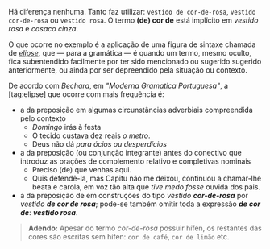 Há diferença nenhuma. Tanto faz utilizar: `vestido de cor-de-rosa`, `vestido cor-de-rosa` ou `vestido rosa`. O termo **(de) cor de** está implícito em *vestido rosa* e *casaco cinza*.

O que ocorre no exemplo é a aplicação de uma figura de sintaxe chamada de [*elipse*](https://portuguese.stackexchange.com/search?q=elipse), que — para a gramática — é quando um termo, mesmo oculto, fica subentendido facilmente por ter sido mencionado ou sugerido sugerido anteriormente, ou ainda por ser depreendido pela situação ou contexto.

De acordo com *Bechara*, em *"Moderna Gramatica Portuguesa"*, a [tag:elipse] que ocorre com mais frequência é:

<ul>
  <li>
    a da preposição em algumas circunstâncias adverbiais compreendida pelo contexto
    <ul>
      <li><i>Domingo</i> irás à festa</li>
      <li>O tecido custava dez reais <i>o metro</i>.</li>
      <li>Deus não dá <i>para ócios ou desperdícios</i></li>
    </ul>
  </li>

  <li>
    a da preposição (ou conjunção integrante) antes do conectivo que introduz as orações de complemento relativo e completivas nominais
    <ul>
      <li>Preciso (de) que venhas aqui.</li>
      <li>Quis defendê-la, mas Capitu não me deixou, continuou a chamar-lhe beata e carola, em voz tão alta que <i>tive medo fosse</i> ouvida dos pais</i>.</li>
    </ul>
  </li>

  <li>
    a da preposição de em construções do tipo <i>vestido <b>cor-de-rosa</b></i> por <i>vestido <b>de cor de rosa</b></i>; pode-se também omitir toda a expressão <i><b>de cor de</b></i>: <i><b>vestido rosa</b></i>.
  </li>
</ul>

 > **Adendo:** Apesar do termo *cor-de-rosa* possuir hífen, os restantes das cores são escritas sem hífen: `cor de café`, `cor de limão` etc.

